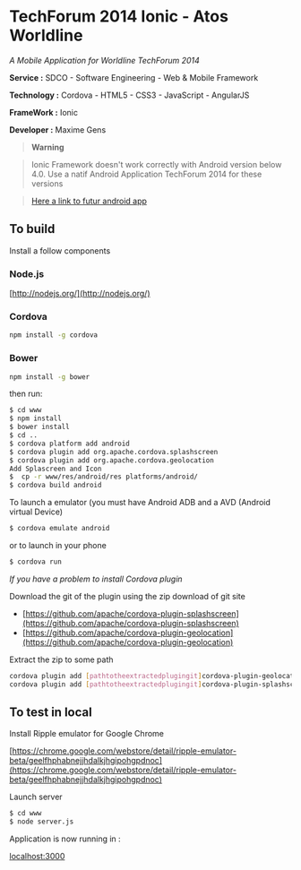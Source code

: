 TechForum 2014 Ionic - Atos Worldline
==========================

_A Mobile Application for Worldline TechForum 2014_

**Service :** SDCO - Software Engineering - Web & Mobile Framework

**Technology :** Cordova - HTML5 - CSS3 - JavaScript - AngularJS

**FrameWork :** Ionic

**Developer :** Maxime Gens

> **Warning**

> Ionic Framework doesn't work correctly with Android version below 4.0.
> Use a natif Android Application TechForum 2014 for these versions 

> [Here a link to futur android app](https://github.com/got5/techforum-ionic)

## To build

Install a follow components

### Node.js
[http://nodejs.org/](http://nodejs.org/)

### Cordova
```bash
npm install -g cordova
```
### Bower
```bash
npm install -g bower
```

then run:

```bash
$ cd www
$ npm install
$ bower install
$ cd ..
$ cordova platform add android
$ cordova plugin add org.apache.cordova.splashscreen
$ cordova plugin add org.apache.cordova.geolocation
Add Splascreen and Icon
$  cp -r www/res/android/res platforms/android/
$ cordova build android
```

To launch a emulator (you must have Android ADB and a AVD (Android virtual Device)
```bash
$ cordova emulate android
```

or to launch in your phone
```bash
$ cordova run
```

_If you have a problem to install Cordova plugin_

Download the git of the plugin using the zip download of git site
* [https://github.com/apache/cordova-plugin-splashscreen](https://github.com/apache/cordova-plugin-splashscreen)
* [https://github.com/apache/cordova-plugin-geolocation](https://github.com/apache/cordova-plugin-geolocation)

Extract the zip to some path
```bash
cordova plugin add [pathtotheextractedplugingit]cordova-plugin-geolocation-master
cordova plugin add [pathtotheextractedplugingit]cordova-plugin-splashscreen-master
```

## To test in local 

Install Ripple emulator for Google Chrome

[https://chrome.google.com/webstore/detail/ripple-emulator-beta/geelfhphabnejjhdalkjhgipohgpdnoc](https://chrome.google.com/webstore/detail/ripple-emulator-beta/geelfhphabnejjhdalkjhgipohgpdnoc)

Launch server
```bash
$ cd www
$ node server.js
```

Application is now running in :

[localhost:3000](localhost:3000)